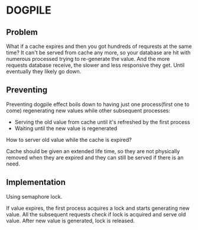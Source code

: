 # DOGPILE

## Problem

What if a cache expires and then you got hundreds of requrests at the same time? It can't be served from cache any more, so your database are hit with numerous processed trying to re-generate the value. And the more requests database receive, the slower and less responsive they get. Until eventually they likely go down.

## Preventing

Preventing dogpile effect boils down to having just one process(first one to come) regenerating new values while other subsequent processes:
- Serving the old value from cache until it's refreshed by the first process
- Waiting until the new value is regenerated

How to server old value while the cache is expired?

Cache should be given an extended life time, so they are not physically removed when they are expired and they can still be served if there is an need.

## Implementation

Using semaphore lock.

If value expires, the first process acquires a lock and starts generating new value. All the subsequent requests check if lock is acquired and serve old value. After new value is generated, lock is released.

